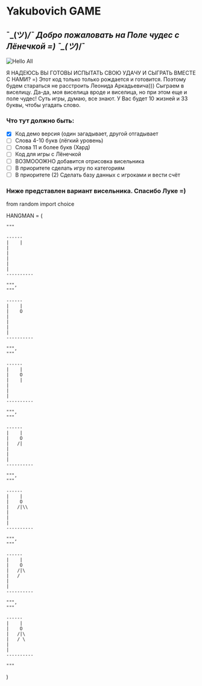 # Yakubovich GAME
## ¯\_(ツ)_/¯ Добро пожаловать на Поле чудес с Лёнечкой =) ¯\_(ツ)_/¯
![Hello All](https://github.com/linalaimik/Yakubovich/blob/main/polechudes.png)

Я НАДЕЮСЬ ВЫ ГОТОВЫ ИСПЫТАТЬ СВОЮ УДАЧУ И СЫГРАТЬ ВМЕСТЕ С НАМИ? =)
Этот код только только рождается и готовится. Поэтому будем стараться не расстроить Леонида Аркадьевича)))
Сыграем в виселицу. Да-да, моя виселица вроде и виселица, но при этом еще и поле чудес! Суть игры, думаю, все знают. У Вас будет 10 жизней и 33 буквы, чтобы угадать слово.

### Что тут должно быть:
-   [x] Код демо версия (один загадывает, другой отгадывает
-   [ ] Слова 4-10 букв (лёгкий уровень)
-   [ ] Слова 11 и более букв (Хард)
-   [ ] Код для игры с Лёнечкой
-   [ ] ВОЗМОООЖНО добавится отрисовка висельника
-   [ ] В приоритете сделать игру по категориям
-   [ ] В приоритете (2) Сделать базу данных с игроками и вести счёт

### Ниже представлен вариант висельника. Спасибо Луке =)
from random import choice

HANGMAN = (

    """

    ------
    |    |
    |
    |   
    |
    |
    |
    ----------

    """,
    """

    ------
    |    |
    |    O
    |   
    |
    |
    |
    ----------

    """,
    """

    ------
    |    |
    |    O
    |    |
    |
    |
    |
    ----------

    """,
    """

    ------
    |    |
    |    O
    |   /|
    |
    |
    |
    ----------

    """,
    """

    ------
    |    |
    |    O
    |   /|\\
    |
    |
    |
    ----------

    """,
    """

    ------
    |    |
    |    O
    |   /|\
    |   /
    |
    |
    ----------

    """,
    """

    ------
    |    |
    |    O
    |   /|\
    |   / \
    |
    |
    ----------

    """
)















